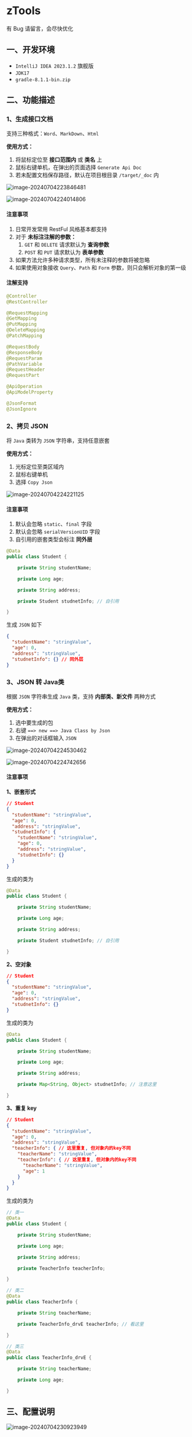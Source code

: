 # zTools

有 Bug 请留言，会尽快优化

## 一、开发环境

- `IntelliJ IDEA 2023.1.2` 旗舰版
- `JDK17`
- `gradle-8.1.1-bin.zip`

## 二、功能描述

### 1、生成接口文档

支持三种格式：`Word`、`MarkDown`、`Html`

**使用方式：**

1. 将鼠标定位至 **接口范围内** 或 **类名** 上
2. 鼠标右键单机，在弹出的页面选择 `Generate Api Doc`
3. 若未配置文档保存路径，默认在项目根目录 `/target/_doc` 内

![image-20240704223846481](./img/image-20240704223846481.png)

![image-20240704224014806](./img/image-20240704224014806.png)

#### 注意事项

1. 日常开发常用 RestFul 风格基本都支持
2. 对于 **未标注注解的参数：** 
   1. `GET` 和 `DELETE` 请求默认为 **查询参数** 
   2. `POST` 和 `PUT` 请求默认为 **表单参数** 
3. 如果方法允许多种请求类型，所有未注释的参数将被忽略
4. 如果使用对象接收 `Query`、`Path` 和 `Form` 参数，则只会解析对象的第一级

#### 注解支持

~~~java
@Controller
@RestController

@RequestMapping
@GetMapping
@PutMapping
@DeleteMapping
@PatchMapping

@RequestBody
@ResponseBody
@RequestParam
@PathVariable
@RequestHeader
@RequestPart

@ApiOperation
@ApiModelProperty

@JsonFormat
@JsonIgnore
~~~

### 2、拷贝 JSON

将 `Java` 类转为 `JSON` 字符串，支持任意嵌套

**使用方式：**

1. 光标定位至类区域内
2. 鼠标右键单机
3. 选择 `Copy Json`

![image-20240704224221125](./img/image-20240704224221125.png)

#### 注意事项

1. 默认会忽略 `static`、`final` 字段
2. 默认会忽略 `serialVersionUID` 字段
3. 自引用的嵌套类型会标注 **同外层** 

~~~java
@Data
public class Student {

    private String studentName;

    private Long age;

    private String address;

    private Student studnetInfo; // 自引用

}
~~~

生成 `JSON` 如下

~~~json
{
  "studentName": "stringValue",
  "age": 0,
  "address": "stringValue",
  "studnetInfo": {} // 同外层
}
~~~

### 3、JSON 转 Java类

根据 `JSON` 字符串生成 `Java` 类，支持 **内部类、新文件** 两种方式

**使用方式：**

1. 选中要生成的包
2. 右键 `==> new ==> Java Class by Json`
3. 在弹出的对话框输入 `JSON`

![image-20240704224530462](./img/image-20240704224530462.png)

![image-20240704224742656](./img/image-20240704224742656.png)

#### 注意事项

**1、嵌套形式**

~~~json
// Student
{
  "studentName": "stringValue",
  "age": 0,
  "address": "stringValue",
  "studnetInfo": {
    "studentName": "stringValue",
    "age": 0,
    "address": "stringValue",
    "studnetInfo": {}
  }
}
~~~

生成的类为

~~~java
@Data
public class Student {

    private String studentName;

    private Long age;

    private String address;

    private Student studnetInfo; // 自引用

}
~~~

**2、空对象**

~~~json
// Student
{
  "studentName": "stringValue",
  "age": 0,
  "address": "stringValue",
  "studnetInfo": {}
}
~~~

生成的类为

~~~java
@Data
public class Student {

    private String studentName;

    private Long age;

    private String address;

    private Map<String, Object> studnetInfo; // 注意这里

}
~~~

**3、重复 key**

~~~json
// Student
{
  "studentName": "stringValue",
  "age": 0,
  "address": "stringValue",
  "teacherInfo": { // 这里重复, 但对象内的key不同
    "teacherName": "stringValue",
    "teacherInfo": { // 这里重复, 但对象内的key不同
      "teacherName": "stringValue",
      "age": 1
    }
  }
}
~~~

生成的类为

~~~java
// 类一
@Data
public class Student {

    private String studentName;

    private Long age;

    private String address;

    private TeacherInfo teacherInfo;

}

// 类二
@Data
public class TeacherInfo {

    private String teacherName;

    private TeacherInfo_drvE teacherInfo; // 看这里

}

// 类三
@Data
public class TeacherInfo_drvE {

    private String teacherName;

    private Long age;

}
~~~

## 三、配置说明

![image-20240704230923949](./img/image-20240704230923949.png)
